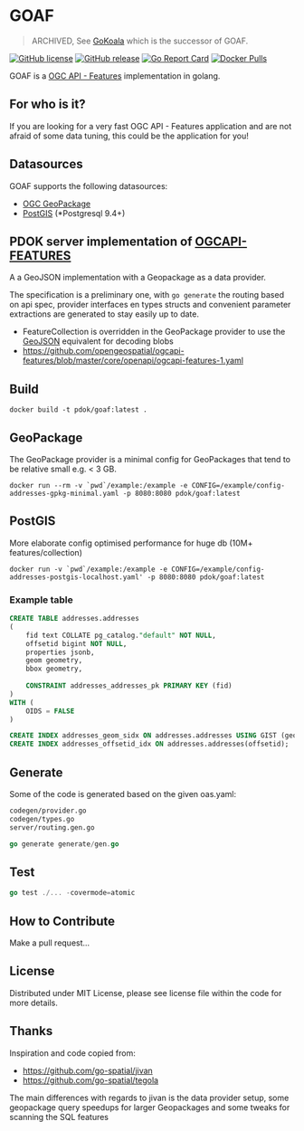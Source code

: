 # GOAF

> ARCHIVED, See [GoKoala](https://github.com/PDOK/gokoala) which is the successor of GOAF.

[![GitHub license](https://img.shields.io/github/license/PDOK/goaf)](https://github.com/PDOK/goaf/blob/master/LICENSE)
[![GitHub release](https://img.shields.io/github/release/PDOK/goaf.svg)](https://github.com/PDOK/goaf/releases)
[![Go Report Card](https://goreportcard.com/badge/PDOK/goaf)](https://goreportcard.com/report/PDOK/goaf)
[![Docker Pulls](https://img.shields.io/docker/pulls/pdok/goaf.svg)](https://hub.docker.com/r/pdok/goaf)

GOAF is a [OGC API - Features](https://www.ogc.org/standards/ogcapi-features) implementation in golang.

## For who is it?

If you are looking for a very fast OGC API - Features application and are not afraid of some data tuning, this could be the application for you!

## Datasources

GOAF supports the following datasources:

* [OGC GeoPackage](https://www.geopackage.org/)
* [PostGIS](https://postgis.net/) (*Postgresql 9.4+)

## PDOK server implementation of [OGCAPI-FEATURES](https://github.com/opengeospatial/ogcapi-features/blob/master/core/examples/openapi/ogcapi-features-1-example1.yaml)

A a GeoJSON implementation with a Geopackage as a data provider.

The specification is a preliminary one, with `go generate` the routing based on api spec, provider interfaces en types structs and convenient parameter extractions are generated to stay easily up to date.

* FeatureCollection is overridden in the GeoPackage provider to use the [GeoJSON](https://github.com/go-spatial/geom/tree/master/encoding/geojson) equivalent for decoding blobs
* <https://github.com/opengeospatial/ogcapi-features/blob/master/core/openapi/ogcapi-features-1.yaml>

## Build

```docker
docker build -t pdok/goaf:latest .
```

## GeoPackage

The GeoPackage provider is a minimal config for GeoPackages that tend to be relative small e.g. < 3 GB.

```docker
docker run --rm -v `pwd`/example:/example -e CONFIG=/example/config-addresses-gpkg-minimal.yaml -p 8080:8080 pdok/goaf:latest
```

## PostGIS

More elaborate config optimised performance for huge db (10M+ features/collection)

```docker
docker run -v `pwd`/example:/example -e CONFIG=/example/config-addresses-postgis-localhost.yaml' -p 8080:8080 pdok/goaf:latest
```

### Example table

```sql
CREATE TABLE addresses.addresses
(
    fid text COLLATE pg_catalog."default" NOT NULL,
    offsetid bigint NOT NULL,
    properties jsonb,
    geom geometry,
    bbox geometry,
      
    CONSTRAINT addresses_addresses_pk PRIMARY KEY (fid)
)
WITH (
    OIDS = FALSE
)

CREATE INDEX addresses_geom_sidx ON addresses.addresses USING GIST (geom);
CREATE INDEX addresses_offsetid_idx ON addresses.addresses(offsetid);
```

## Generate

Some of the code is generated based on the given oas.yaml:

```bash
codegen/provider.go
codegen/types.go
server/routing.gen.go
```

```go
go generate generate/gen.go
```

## Test

```go
go test ./... -covermode=atomic
```

## How to Contribute

Make a pull request...

## License

Distributed under MIT License, please see license file within the code for more details.

## Thanks

Inspiration and code copied from:

* <https://github.com/go-spatial/jivan>
* <https://github.com/go-spatial/tegola>

The main differences with regards to jivan is the data provider setup, some geopackage query speedups for larger Geopackages and
some tweaks for scanning the SQL features
